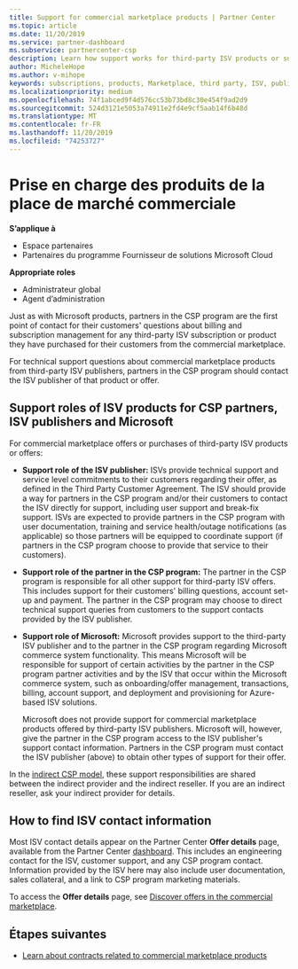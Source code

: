 ```yaml
---
title: Support for commercial marketplace products | Partner Center
ms.topic: article
ms.date: 11/20/2019
ms.service: partner-dashboard
ms.subservice: partnercenter-csp
description: Learn how support works for third-party ISV products or subscriptions purchased from the commercial marketplace by partners in the CSP program.
author: MicheleHope
ms.author: v-mihope
keywords: subscriptions, products, Marketplace, third party, ISV, publisher, support, CSP
ms.localizationpriority: medium
ms.openlocfilehash: 74f1abced9f4d576cc53b73bd8c30e454f9ad2d9
ms.sourcegitcommit: 524d3121e5053a74911e2fd4e9cf5aab14f6b48d
ms.translationtype: MT
ms.contentlocale: fr-FR
ms.lasthandoff: 11/20/2019
ms.locfileid: "74253727"
---
```

# <a name="support-for-commercial-marketplace-products"></a>Prise en charge des produits de la place de marché commerciale

**S’applique à**

- Espace partenaires
- Partenaires du programme Fournisseur de solutions Microsoft Cloud

**Appropriate roles**

- Administrateur global
- Agent d’administration

Just as with Microsoft products, partners in the CSP program are the first point of contact for their customers' questions about billing and subscription management for any third-party ISV subscription or product they have purchased for their customers from the commercial marketplace.

For technical support questions about commercial marketplace products from third-party ISV publishers, partners in the CSP program should contact the ISV publisher of that product or offer.

## <a name="support-roles-of-isv-products-for-csp-partners-isv-publishers-and-microsoft"></a>Support roles of ISV products for CSP partners, ISV publishers and Microsoft

For commercial marketplace offers or purchases of third-party ISV products or offers:

- **Support role of the ISV publisher:** ISVs provide technical support and service level commitments to their customers regarding their offer, as defined in the Third Party Customer Agreement. The ISV should provide a way for partners in the CSP program and/or their customers to contact the ISV directly for support, including user support and break-fix support. ISVs are expected to provide partners in the CSP program with user documentation, training and service health/outage notifications (as applicable) so those partners will be equipped to coordinate support (if partners in the CSP program choose to provide that service to their customers).

- **Support role of the partner in the CSP program:** The partner in the CSP program is responsible for all other support for third-party ISV offers. This includes support for their customers' billing questions, account set-up and payment. The partner in the CSP program may choose to direct technical support queries from customers to the support contacts provided by the ISV publisher.

- **Support role of Microsoft:** Microsoft provides support to the third-party ISV publisher and to the partner in the CSP program regarding Microsoft commerce system functionality. This means Microsoft will be responsible for support of certain activities by the partner in the CSP program partner activities and by the ISV that occur within the Microsoft commerce system, such as onboarding/offer management, transactions, billing, account support, and deployment and provisioning for Azure-based ISV solutions.

    Microsoft does not provide support for commercial marketplace products offered by third-party ISV publishers. Microsoft will, however, give the partner in the  CSP program access to the ISV publisher's support contact information. Partners in the CSP program must contact the ISV publisher (above) to obtain other types of support for their offer.

In the [indirect CSP model](csp-overview.md#indirect-model), these support responsibilities are shared between the indirect provider and the indirect reseller. If you are an indirect reseller, ask your indirect provider for details.

## <a name="how-to-find-isv-contact-information"></a>How to find ISV contact information

Most ISV contact details appear on the Partner Center **Offer details** page, available from the Partner Center [dashboard](https://partner.microsoft.com/dashboard). This includes an engineering contact for the ISV, customer support, and any CSP program contact. Information provided by the ISV here may also include user documentation, sales collateral, and a link to CSP program marketing materials.

To access the **Offer details** page, see [Discover offers in the commercial marketplace](csp-commercial-marketplace-discover.md#view-marketplace-offers-in-partner-center).

## <a name="next-steps"></a>Étapes suivantes

- [Learn about contracts related to commercial marketplace products](csp-commercial-marketplace-contracting.md)
